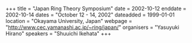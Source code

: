 +++
title = "Japan Ring Theory Symposium"
date = 2002-10-12
enddate = 2002-10-14
dates = "October 12 - 14, 2002"
dateadded = 1999-01-01
location = "Okayama University, Japan"
webpage = "http://www.cec.yamanashi.ac.jp/~ring/japan/"
organisers = "Yasuyuki Hirano"
speakers = "Shuuichi Ikehata"
+++
